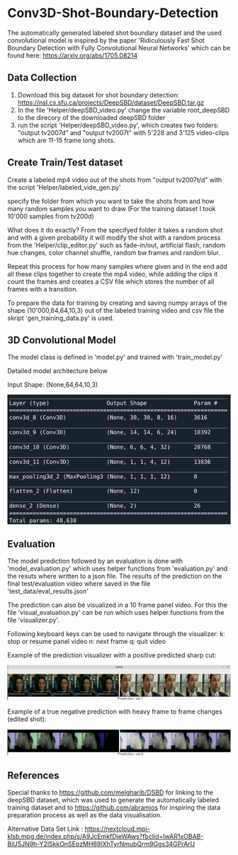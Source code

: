 # Conv3D-Shot-Boundary-Detection
The automatically generated labeled shot boundary dataset and the used convolutional model is inspired by the paper 'Ridiculously Fast Shot Boundary Detection with Fully Convolutional Neural Networks' which can be found here: https://arxiv.org/abs/1705.08214

## Data Collection
1. Download this big dataset for shot boundary detection:  https://nsl.cs.sfu.ca/projects/DeepSBD/dataset/DeepSBD.tar.gz
2. In the file 'Helper/deepSBD_video.py' change the variable root_deepSBD to the direcory of the downloaded deepSBD folder
3. run the script 'Helper/deepSBD_video.py', which creates two folders:  "output tv2007d" and "output tv2007t" with 5'228 and 3'125 video-clips which are 11-15 frame long shots.

## Create Train/Test dataset
Create a labeled mp4 video out of the shots from "output tv2007t/d" with the script 'Helper/labeled_vide_gen.py'

specify the folder from which you want to take the shots from and how many random samples you want to draw
(For the training dataset I took 10'000 samples from tv200d)

What does it do exactly?
From the specifyed folder it takes a random shot and with a given probability it will modify the shot with a random process from the 'Helper/clip_editor.py' such as fade-in/out, artificial flash, random hue changes, color channel shuffle, random bw frames and random blur.

Repeat this process for how many samples where given and in the end add all these clips together to create the mp4 video, while adding the clips it count the frames and creates a CSV file which stores the number of all frames with a transition.

To prepare the data for training by creating and saving numpy arrays of the shape (10'000,64,64,10,3) out of the labeled training video and csv file the skript 'gen_training_data.py' is used. 

## 3D Convolutional Model
The model class is defined in 'model.py' and trained with 'train_model.py'

Detailed model architecture below

Input Shape: (None,64,64,10,3)

![](https://github.com/JoelLeupp/Conv3D-Shot-Boundary-Detection/blob/master/model.png)

## Evaluation
The model prediction followed by an evaluation is done with 'model_evaluation.py' which uses helper functions from 'evaluation.py' and the resuts where written to a json file. The results of the prediction on the final test/evaluation video where saved in the file 'test_data/eval_results.json'

The prediction can also be visualized in a 10 frame panel video. For this the file 'visual_evaluation.py' can be run which uses helper functions from the file 'visualizer.py'.

Following keyboard keys can be used to navigate through the visualizer:
    k: stop or resume panel video
    n: next frame 
    q: quit video 

Example of the prediction visualizer with a positive predicted sharp cut:

![](https://github.com/JoelLeupp/Conv3D-Shot-Boundary-Detection/blob/master/panel_prediction.png)

Example of a true negative prediction with heavy frame to frame changes (edited shot):

![](https://github.com/JoelLeupp/Conv3D-Shot-Boundary-Detection/blob/master/panel_no_prediction.png)

## References 
Special thanks to https://github.com/melgharib/DSBD for linking to the deepSBD dataset, which was used to generate the automatically labeled training dataset and to https://github.com/abramjos for inspiring the data preparation process as well as the data visualisation.


Alternative Data Set Link : https://nextcloud.mpi-klsb.mpg.de/index.php/s/A9JcEmkfDjeWAws?fbclid=IwAR1xOBAB-BiU5JN9h-Y2lSkkOnSEpzMH69IXhTyrNmubQrm9Ggs34GPrArU







